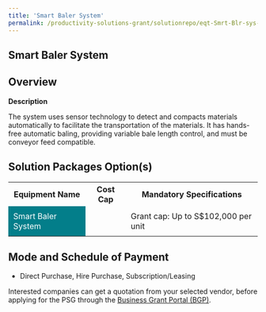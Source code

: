 ```yaml
---
title: 'Smart Baler System'
permalink: /productivity-solutions-grant/solutionrepo/eqt-Smrt-Blr-sys-Wst-Mngmnt
---
```


## Smart Baler System

## Overview

**Description**

The system uses sensor technology to detect and compacts materials automatically to facilitate the transportation of the materials. It has hands-free automatic baling, providing variable bale length control, and must be conveyor feed compatible.

## Solution Packages Option(s)

<table>
<tr>
<th><b>Equipment Name</b></th>
<th><b>Cost Cap</b></th>
<th><b>Mandatory Specifications</b></th>
</tr>
<tr>
<td style='padding: 10px; background-color: #037E8A; color: #FFFFFF;'>Smart Baler System</td>
<td style='padding: 10px;'></td>
<td style='padding: 10px;'>Grant cap: Up to S$102,000 per unit</td>
</tr>
</table>

## Mode and Schedule of Payment

 - Direct Purchase, Hire Purchase, Subscription/Leasing

Interested companies can get a quotation from your selected vendor, before applying for the PSG through the <a href='https://www.businessgrants.gov.sg/' target='_blank' rel='noopener'>Business Grant Portal (BGP)</a>.

<script src="/jquery/resize-tables.js"></script>
